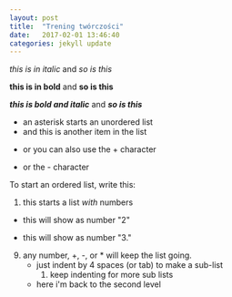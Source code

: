 ```yaml
---
layout: post
title:  "Trening twórczości"
date:   2017-02-01 13:46:40
categories: jekyll update
---
```


*this is in italic*  and _so is this_

**this is in bold**  and __so is this__

***this is bold and italic***  and ___so is this___

* an asterisk starts an unordered list
* and this is another item in the list
+ or you can also use the + character
- or the - character

To start an ordered list, write this:

1. this starts a list *with* numbers
+  this will show as number "2"
*  this will show as number "3."
9. any number, +, -, or * will keep the list going.
    * just indent by 4 spaces (or tab) to make a sub-list
        1. keep indenting for more sub lists
    * here i'm back to the second level

[jekyll]:      http://jekyllrb.com
[jekyll-gh]:   https://github.com/jekyll/jekyll
[jekyll-help]: https://github.com/jekyll/jekyll-help

